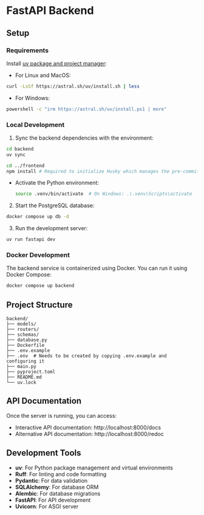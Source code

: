# FastAPI Backend

## Setup

### Requirements

Install [uv package and project manager](https://docs.astral.sh/uv/):

- For Linux and MacOS:

```bash
curl -LsSf https://astral.sh/uv/install.sh | less
```

- For Windows:

```bash
powershell -c "irm https://astral.sh/uv/install.ps1 | more"
```

### Local Development

1. Sync the backend dependencies with the environment:

```bash
cd backend
uv sync

cd ../frontend
npm install # Required to initialize Husky which manages the pre-commit hooks
```

- Activate the Python environment:
  ```bash
  source .venv/bin/activate  # On Windows: .\.venv\Scripts\activate
  ```

2. Start the PostgreSQL database:

```bash
docker compose up db -d
```

3. Run the development server:

```bash
uv run fastapi dev
```

### Docker Development

The backend service is containerized using Docker. You can run it using Docker Compose:

```bash
docker compose up backend
```

## Project Structure

```
backend/
├── models/
├── routers/
├── schemas/
├── database.py
├── Dockerfile
├── .env.example
├── .env  # Needs to be created by copying .env.example and configuring it
├── main.py
├── pyproject.toml
├── README.md
└── uv.lock
```

## API Documentation

Once the server is running, you can access:

- Interactive API documentation: http://localhost:8000/docs
- Alternative API documentation: http://localhost:8000/redoc

## Development Tools

- **uv**: For Python package management and virtual environments
- **Ruff**: For linting and code formatting
- **Pydantic**: For data validation
- **SQLAlchemy**: For database ORM
- **Alembic**: For database migrations
- **FastAPI**: For API development
- **Uvicorn**: For ASGI server
